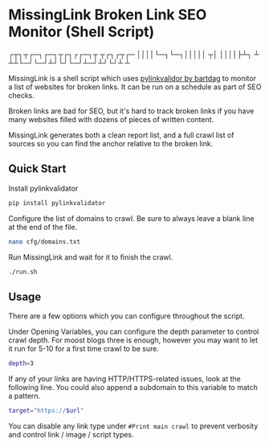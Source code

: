 # MissingLink Broken Link SEO Monitor (Shell Script)

┌┬┐┬┌─┐┌─┐┬┌┐┌┌─┐┬  ┬┌┐┌┬┌─
││││└─┐└─┐│││││ ┬│  ││││├┴┐
┴ ┴┴└─┘└─┘┴┘└┘└─┘┴─┘┴┘└┘┴ ┴

MissingLink is a shell script which uses [pylinkvalidor by bartdag](https://github.com/bartdag/pylinkvalidator) to monitor a list of websites for broken links. It can be run on a schedule as part of SEO checks.

Broken links are bad for SEO, but it's hard to track broken links if you have many websites filled with dozens of pieces of written content.

MissingLink generates both a clean report list, and a full crawl list of sources so you can find the anchor relative to the broken link.

## Quick Start

Install pylinkvalidator 

```bash
pip install pylinkvalidator
```

Configure the list of domains to crawl. Be sure to always leave a blank line at the end of the file.

```bash
nano cfg/domains.txt
```

Run MissingLink and wait for it to finish the crawl.
```bash
./run.sh
```

## Usage

There are a few options which you can configure throughout the script. 

Under Opening Variables, you can configure the depth parameter to control crawl depth. For moost blogs three is enough, however you may want to let it run for 5-10 for a first time crawl to be sure. 

```bash
depth=3
```

If any of your links are having HTTP/HTTPS-related issues, look at the following line. You could also append a subdomain to this variable to match a pattern.

```bash
target="https://$url"
```

You can disable any link type under ```#Print main crawl``` to prevent verbosity and control link / image / script types. 